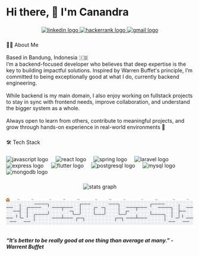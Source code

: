 <h1 align="left">Hi there, 👋 I'm Canandra</h1>

###

<div align="center">
  <a href="www.linkedin.com/in/canandra" target="_blank">
    <img src="https://img.shields.io/static/v1?message=LinkedIn&logo=linkedin&label=&color=0077B5&logoColor=white&labelColor=&style=for-the-badge" height="20" alt="linkedin logo"  />
  </a>
  <a href="https://www.hackerrank.com/profile/canandraekaa" target="_blank">
    <img src="https://img.shields.io/static/v1?message=HackerRank&logo=hackerrank&label=&color=2EC866&logoColor=white&labelColor=&style=for-the-badge" height="20" alt="hackerrank logo"  />
  </a>
  <a href="canandra.dev@gmail.com" target="_blank">
    <img src="https://img.shields.io/static/v1?message=Gmail&logo=gmail&label=&color=D14836&logoColor=white&labelColor=&style=for-the-badge" height="20" alt="gmail logo"  />
  </a>
</div>

###

<p align="left">👨‍💻 About Me<br><br>Based in Bandung, Indonesia 🇮🇩  <br>I’m a backend-focused developer who believes that deep expertise is the key to building impactful solutions. Inspired by Warren Buffet's principle, I’m committed to being exceptionally good at what I do, currently backend engineering.  <br><br>While backend is my main domain, I also enjoy working on fullstack projects to stay in sync with frontend needs, improve collaboration, and understand the bigger system as a whole.  <br><br>Always open to learn from others, contribute to meaningful projects, and grow through hands-on experience in real-world environments 🚀</p>

###

<p align="left">🛠️ Tech Stack</p>

###

<div align="left">
  <img src="https://cdn.jsdelivr.net/gh/devicons/devicon/icons/javascript/javascript-plain.svg" height="40" alt="javascript logo"  />
  <img width="12" />
  <img src="https://cdn.jsdelivr.net/gh/devicons/devicon/icons/react/react-original.svg" height="40" alt="react logo"  />
  <img width="12" />
  <img src="https://cdn.jsdelivr.net/gh/devicons/devicon/icons/spring/spring-original.svg" height="40" alt="spring logo"  />
  <img width="12" />
  <img src="https://cdn.jsdelivr.net/gh/devicons/devicon/icons/laravel/laravel-original.svg" height="40" alt="laravel logo"  />
  <img width="12" />
  <img src="https://cdn.jsdelivr.net/gh/devicons/devicon/icons/express/express-original-wordmark.svg" height="40" alt="express logo"  />
  <img width="12" />
  <img src="https://cdn.jsdelivr.net/gh/devicons/devicon/icons/flutter/flutter-original.svg" height="40" alt="flutter logo"  />
  <img width="12" />
  <img src="https://cdn.jsdelivr.net/gh/devicons/devicon/icons/postgresql/postgresql-original.svg" height="40" alt="postgresql logo"  />
  <img width="12" />
  <img src="https://cdn.jsdelivr.net/gh/devicons/devicon/icons/mysql/mysql-original.svg" height="40" alt="mysql logo"  />
  <img width="12" />
  <img src="https://cdn.jsdelivr.net/gh/devicons/devicon/icons/mongodb/mongodb-original.svg" height="40" alt="mongodb logo"  />
</div>

###

<div align="center">
  <img src="https://github-readme-stats.vercel.app/api?username=Quineeryn&hide_title=false&hide_rank=false&show_icons=true&include_all_commits=true&count_private=true&disable_animations=false&theme=github_dark&locale=en&hide_border=true&order=1" height="156" alt="stats graph"  />
</div>

###

<picture>
  <source media="(prefers-color-scheme: dark)" srcset="https://raw.githubusercontent.com/Quineeryn/Quineeryn/output/pacman-contribution-graph-dark.svg">
  <source media="(prefers-color-scheme: light)" srcset="https://raw.githubusercontent.com/Quineeryn/Quineeryn/output/pacman-contribution-graph.svg">
  <img alt="pacman contribution graph" src="https://raw.githubusercontent.com/Quineeryn/Quineeryn/readme-source/pacman-contribution-graph.svg">
</picture>

###

<h5 align="left">“It’s better to be really good at one thing than average at many.” - Warrent Buffet</h5>

###
